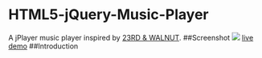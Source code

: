 HTML5-jQuery-Music-Player
=========================
A jPlayer music player  inspired by [23RD & WALNUT](http://www.codebasehero.com/2011/07/html5-music-player-updated/).
##Screenshot
![](http://luffycheung.qiniudn.com/html5-music-player-cover.png)
[live demo](http://luffycheung.qiniudn.com/HTML5-jQuery-Music-Player/)
##Introduction
